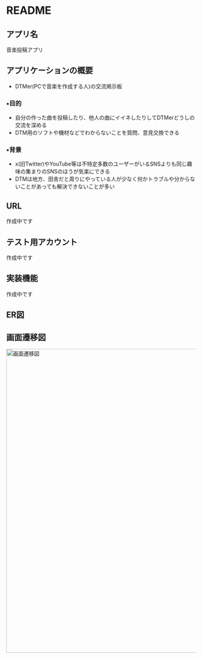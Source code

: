# README

## アプリ名
音楽投稿アプリ

## アプリケーションの概要
  - DTMer(PCで音楽を作成する人)の交流掲示板
### ▪️目的
  - 自分の作った曲を投稿したり、他人の曲にイイネしたりしてDTMerどうしの交流を深める
  - DTM用のソフトや機材などでわからないことを質問、意見交換できる
### ▪️背景
  - x(旧Twitter)やYouTube等は不特定多数のユーザーがいるSNSよりも同じ趣味の集まりのSNSのほうが気楽にできる
  - DTMは地方、田舎だと周りにやっている人が少なく何かトラブルや分からないことがあっても解決できないことが多い

## URL
作成中です

## テスト用アカウント
作成中です

## 実装機能
作成中です

## ER図


## 画面遷移図
<img width="807" alt="画面遷移図" src="https://github.com/ikuma-e/mymusic_app/assets/139757329/a68fe466-b6fb-4229-99fd-d855f138b966">

